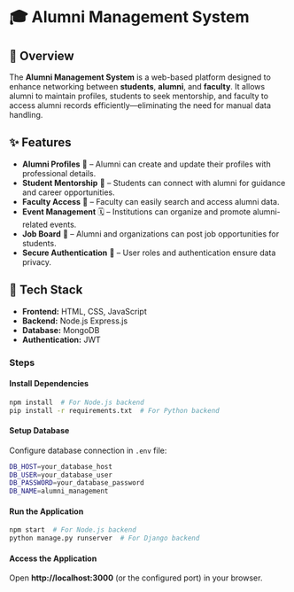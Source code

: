 # 🎓 Alumni Management System

## 📌 Overview

The **Alumni Management System** is a web-based platform designed to enhance networking between **students**, **alumni**, and **faculty**. It allows alumni to maintain profiles, students to seek mentorship, and faculty to access alumni records efficiently—eliminating the need for manual data handling.

## ✨ Features

- **Alumni Profiles** 📅 – Alumni can create and update their profiles with professional details.
- **Student Mentorship** 📖 – Students can connect with alumni for guidance and career opportunities.
- **Faculty Access** 🔎 – Faculty can easily search and access alumni data.
- **Event Management** 🗓️ – Institutions can organize and promote alumni-related events.
- **Job Board** 💼 – Alumni and organizations can post job opportunities for students.
- **Secure Authentication** 🔐 – User roles and authentication ensure data privacy.

## 🚀 Tech Stack

- **Frontend:** HTML, CSS, JavaScript
- **Backend:** Node.js Express.js
- **Database:** MongoDB
- **Authentication:** JWT 

### Steps

#### Install Dependencies

```bash
npm install  # For Node.js backend
pip install -r requirements.txt  # For Python backend
```

#### Setup Database

Configure database connection in `.env` file:

```bash
DB_HOST=your_database_host
DB_USER=your_database_user
DB_PASSWORD=your_database_password
DB_NAME=alumni_management
```

#### Run the Application

```bash
npm start  # For Node.js backend
python manage.py runserver  # For Django backend
```

#### Access the Application

Open **http://localhost:3000** (or the configured port) in your browser.


